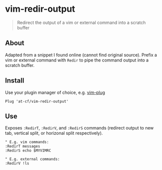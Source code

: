 # vim-redir-output

> Redirect the output of a vim or external command into a scratch buffer

## About

Adapted from a snippet I found online (cannot find original source). Prefix a vim or external command with `Redir` to pipe the command output into a scratch buffer.

## Install

Use your plugin manager of choice, e.g. [vim-plug](https://github.com/junegunn/vim-plug)

```vim
Plug 'at-cf/vim-redir-output'
```

## Use

Exposes `:RedirT`, `:RedirV`, and `:RedirS` commands (redirect output to new tab, vertical split, or horizonal split respectively).

```vim
" E.g. vim commands:
:RedirT messages
:RedirS echo $MYVIMRC

" E.g. external commands:
:RedirV !ls
```

